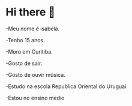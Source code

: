 # Hi there 👋


-Meu nome é isabela.

-Tenho 15 anos.

-Moro em Curitiba.

-Gosto de sair.

-Gosto de ouvir música.

-Estudo na escola Republica Oriental do Uruguai 

-Estou no ensino medio


